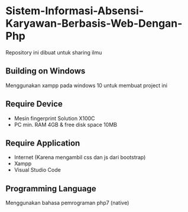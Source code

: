 # Sistem-Informasi-Absensi-Karyawan-Berbasis-Web-Dengan-Php
Repository ini dibuat untuk sharing ilmu

## Building on Windows
Menggunakan xampp pada windows 10 untuk membuat project ini

## Require Device
- Mesin fingerprint Solution X100C
- PC min. RAM 4GB & free disk space 10MB

## Require Application
- Internet (Karena mengambil css dan js dari bootstrap)
- Xampp
- Visual Studio Code

## Programming Language
Menggunakan bahasa pemrograman php7 (native)
